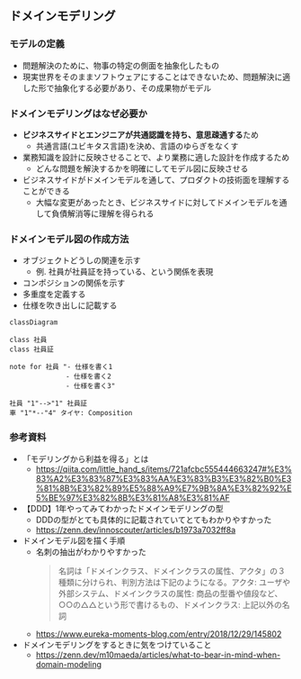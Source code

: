 ## ドメインモデリング
### モデルの定義
- 問題解決のために、物事の特定の側面を抽象化したもの
- 現実世界をそのままソフトウェアにすることはできないため、問題解決に適した形で抽象化する必要があり、その成果物がモデル

### ドメインモデリングはなぜ必要か
- **ビジネスサイドとエンジニアが共通認識を持ち、意思疎通する**ため
  - 共通言語(ユビキタス言語)を決め、言語のゆらぎをなくす
- 業務知識を設計に反映させることで、より業務に適した設計を作成するため
  - どんな問題を解決するかを明確にしてモデル図に反映させる
- ビジネスサイドがドメインモデルを通して、プロダクトの技術面を理解することができる
  - 大幅な変更があったとき、ビジネスサイドに対してドメインモデルを通して負債解消等に理解を得られる

### ドメインモデル図の作成方法
- オブジェクトどうしの関連を示す
  - 例. 社員が社員証を持っている、という関係を表現
- コンポジションの関係を示す
- 多重度を定義する
- 仕様を吹き出しに記載する

```mermaid
classDiagram

class 社員
class 社員証

note for 社員 "- 仕様を書く1
              - 仕様を書く2
              - 仕様を書く3"

社員 "1"-->"1" 社員証
車 "1"*--"4" タイヤ: Composition
```

### 参考資料
- 「モデリングから利益を得る」とは
  - https://qiita.com/little_hand_s/items/721afcbc555444663247#%E3%83%A2%E3%83%87%E3%83%AA%E3%83%B3%E3%82%B0%E3%81%8B%E3%82%89%E5%88%A9%E7%9B%8A%E3%82%92%E5%BE%97%E3%82%8B%E3%81%A8%E3%81%AF
- 【DDD】1年やってみてわかったドメインモデリングの型
  - DDDの型がとても具体的に記載されていてとてもわかりやすかった
  - https://zenn.dev/innoscouter/articles/b1973a7032ff8a
- ドメインモデル図を描く手順
  - 名刺の抽出がわかりやすかった
    > 名詞は「ドメインクラス、ドメインクラスの属性、アクタ」の３種類に分けられ、判別方法は下記のようになる。アクタ: ユーザや外部システム、ドメインクラスの属性: 商品の型番や値段など、○○の△△という形で書けるもの、ドメインクラス: 上記以外の名詞
  - https://www.eureka-moments-blog.com/entry/2018/12/29/145802
- ドメインモデリングをするときに気をつけていること
  - https://zenn.dev/m10maeda/articles/what-to-bear-in-mind-when-domain-modeling

